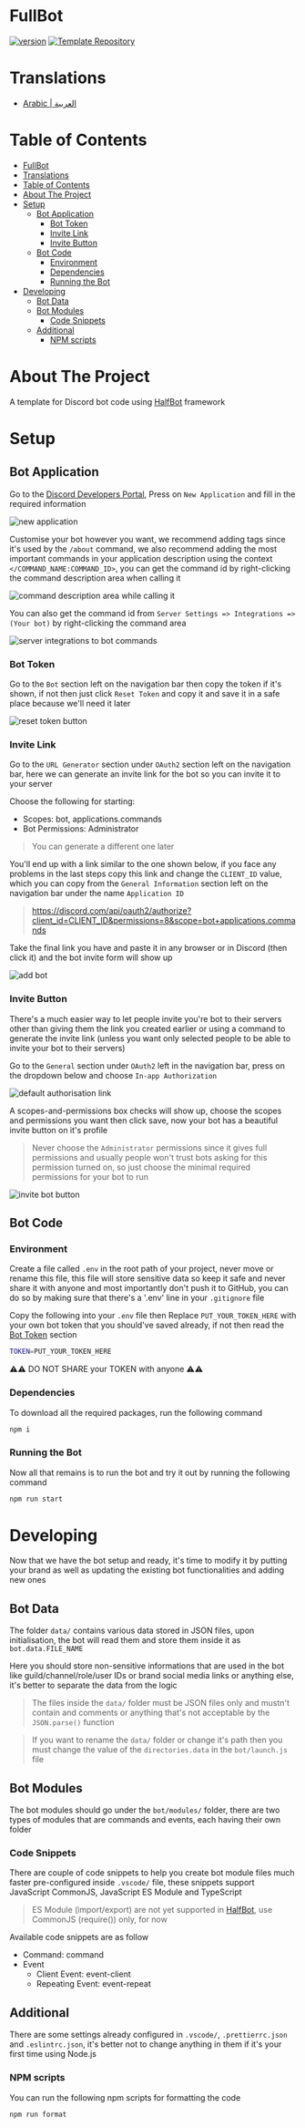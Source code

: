# FullBot

[![version](https://img.shields.io/badge/@disqada/halfbot-v3.1.3-a341ff)](https://www.npmjs.com/package/@disqada/halfbot/v/3.1.3)
[![Template Repository](https://img.shields.io/badge/Use_This-Template-a341ff)](https://github.com/DisQada/FullBot/generate)

# Translations

- [Arabic | العربية](README.md)

# Table of Contents

- [FullBot](#fullbot)
- [Translations](#translations)
- [Table of Contents](#table-of-contents)
- [About The Project](#about-the-project)
- [Setup](#setup)
  - [Bot Application](#bot-application)
    - [Bot Token](#bot-token)
    - [Invite Link](#invite-link)
    - [Invite Button](#invite-button)
  - [Bot Code](#bot-code)
    - [Environment](#environment)
    - [Dependencies](#dependencies)
    - [Running the Bot](#running-the-bot)
- [Developing](#developing)
  - [Bot Data](#bot-data)
  - [Bot Modules](#bot-modules)
    - [Code Snippets](#code-snippets)
  - [Additional](#additional)
    - [NPM scripts](#npm-scripts)

# About The Project

A template for Discord bot code using [HalfBot][halfbot] framework

# Setup

## Bot Application

Go to the [Discord Developers Portal](https://discord.com/developers/applications), Press on `New Application` and fill in the required information

![new application](images/1.png)

Customise your bot however you want, we recommend adding tags since it's used by the `/about` command, we also recommend adding the most important commands in your application description using the context `</COMMAND_NAME:COMMAND_ID>`, you can get the command id by right-clicking the command description area when calling it

![command description area while calling it](images/2.png)

You can also get the command id from `Server Settings => Integrations => (Your bot)` by right-clicking the command area

![server integrations to bot commands](images/3.png)

### Bot Token

Go to the `Bot` section left on the navigation bar then copy the token if it's shown, if not then just click `Reset Token` and copy it and save it in a safe place because we'll need it later

![reset token button](images/4.png)

### Invite Link

Go to the `URL Generator` section under `OAuth2` section left on the navigation bar, here we can generate an invite link for the bot so you can invite it to your server

Choose the following for starting:

- Scopes: bot, applications.commands
- Bot Permissions: Administrator

> You can generate a different one later

You'll end up with a link similar to the one shown below, if you face any problems in the last steps copy this link and change the `CLIENT_ID` value, which you can copy from the `General Information` section left on the navigation bar under the name `Application ID`

> https://discord.com/api/oauth2/authorize?client_id=CLIENT_ID&permissions=8&scope=bot+applications.commands

Take the final link you have and paste it in any browser or in Discord (then click it) and the bot invite form will show up

![add bot](images/5.png)

### Invite Button

There's a much easier way to let people invite you're bot to their servers other than giving them the link you created earlier or using a command to generate the invite link (unless you want only selected people to be able to invite your bot to their servers)

Go to the `General` section under `OAuth2` left in the navigation bar, press on the dropdown below and choose `In-app Authorization`

![default authorisation link](images/6.png)

A scopes-and-permissions box checks will show up, choose the scopes and permissions you want then click save, now your bot has a beautiful invite button on it's profile

> Never choose the `Administrator` permissions since it gives full permissions and usually people won't trust bots asking for this permission turned on, so just choose the minimal required permissions for your bot to run

![invite bot button](images/7.png)

## Bot Code

### Environment

Create a file called `.env` in the root path of your project, never move or rename this file, this file will store sensitive data so keep it safe and never share it with anyone and most importantly don't push it to GitHub, you can do so by making sure that there's a '.env' line in your `.gitignore` file

Copy the following into your `.env` file then Replace `PUT_YOUR_TOKEN_HERE` with your own bot token that you should've saved already, if not then read the [Bot Token](#bot-token) section

```bash
TOKEN=PUT_YOUR_TOKEN_HERE
```

⚠️⚠️ DO NOT SHARE your TOKEN with anyone ⚠️⚠️

### Dependencies

To download all the required packages, run the following command

```bash
npm i
```

### Running the Bot

Now all that remains is to run the bot and try it out by running the following command

```bash
npm run start
```

# Developing

Now that we have the bot setup and ready, it's time to modify it by putting your brand as well as updating the existing bot functionalities and adding new ones

## Bot Data

The folder `data/` contains various data stored in JSON files, upon initialisation, the bot will read them and store them inside it as `bot.data.FILE_NAME`

Here you should store non-sensitive informations that are used in the bot like guild/channel/role/user IDs or brand social media links or anything else, it's better to separate the data from the logic

> The files inside the `data/` folder must be JSON files only and mustn't contain and comments or anything that's not acceptable by the `JSON.parse()` function

> If you want to rename the `data/` folder or change it's path then you must change the value of the `directories.data` in the `bot/launch.js` file

## Bot Modules

The bot modules should go under the `bot/modules/` folder, there are two types of modules that are commands and events, each having their own folder

### Code Snippets

There are couple of code snippets to help you create bot module files much faster pre-configured inside `.vscode/` file, these snippets support JavaScript CommonJS, JavaScript ES Module and TypeScript

> ES Module (import/export) are not yet supported in [HalfBot][halfbot], use CommonJS (require()) only, for now

Available code snippets are as follow

- Command: command
- Event
  - Client Event: event-client
  - Repeating Event: event-repeat

## Additional

There are some settings already configured in `.vscode/`, `.prettierrc.json` and `.eslintrc.json`, it's better not to change anything in them if it's your first time using Node.js

### NPM scripts

You can run the following npm scripts for formatting the code

```bash
npm run format
```

[halfbot]: https://github.com/DisQada/HalfBot
